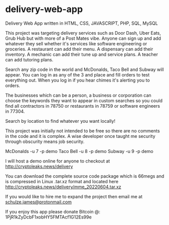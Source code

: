 # delivery-web-app
Delivery Web App written in HTML, CSS, JAVASCRIPT, PHP, SQL, MySQL

This project was targeting delivery services such as Door Dash, Uber Eats, Grub Hub but with more of a Post Mates vibe. Anyone can sign up and add whatever they sell whether it's services like software engineering or groceries. A restaurant  can add their menu. A dispensary can add their inventory. A mechanic can add their tune up and service plans. A teacher can add tutoring plans.

Search any zip code in the world and McDonalds, Taco Bell and Subway will appear. You can log in as any of the 3 and place and fill orders to test everything out. When you log in if you hear chimes it's alerting you to orders.

The businesses which can be a person, a business or corporation can choose the keywords they want to appear in custom searches so you could find all contractors in 78750 or restaurants in 78759 or software engineers in 77304.

Search by location to find whatever you want locally!

This project was initially not intended to be free so there are no comments in the code and it is complex. A wise developer once taught me security through obscurity means job security.

McDonalds -u 7 -p demo
Taco Bell -u 8 -p demo
Subway    -u 9 -p demo

I will host a demo online for anyone to checkout at http://cryptoleaks.news/delivery

You can download the complete source code package which is 66megs and is compressed in Linux .tar.xz format and located here http://cryptoleaks.news/delivery/mme_20220604.tar.xz

If you would like to hire me to expand the project then email me at schulze.james@protonmail.com

If you enjoy this app please donate Bitcoin @: 1PjR1kZyDcbF1xobHY5FMTAcf1G12Es99e
